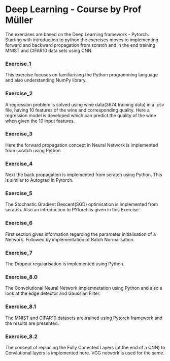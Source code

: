 # Deep Learning - Course by Prof Müller
The exercises are based on the Deep Learning framework - Pytorch. Starting with introduction to python the exercises moves to implementing forward and backward propagation from scratch and in the end training MNIST and CIFAR10 data sets using CNN.

### Exercise_1

This exercise focuses on familiarising the Python programming language and also understanding NumPy library.

### Exercise_2

A regression problem is solved using wine data(3674 training data) in a .csv file, having 10 features of the wine and corresponding quality. Here a regression model is developed which can predict the quality of the wine when given the 10 input features.

### Exercise_3

Here the forward propagation concept in Neural Network is implemented from scratch using Python.

### Exercise_4

Next the back propagation is implemented from scratch using Python. This is similar to Autograd in Pytorch.

### Exercise_5

The Stochastic Gradient Descent(SGD) optimisation is implemented from scratch. Also an introduction to PYtorch is given in this Exercise.

### Exercise_6

First section gives information regarding the parameter initialisation of a Network. Followed by implementation of Batch Normalisation.

### Exercise_7

The Dropout regularisation is implemented using Python.

### Exercise_8.0

The Convolutional Neural Network implemnetation using Python and also a look at the edge detector and Gaussian Filter.

### Exercise_8.1

The MNIST and CIFAR10 datasets are trained using Pytorch framework and the results are presented.

### Exercise_8.2

The concept of replacing the Fully Conected Layers (at the end of a CNN) to  Convlutional layers is implemented here. VGG network is used for the same. 





